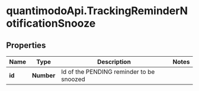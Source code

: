 # quantimodoApi.TrackingReminderNotificationSnooze

## Properties
Name | Type | Description | Notes
------------ | ------------- | ------------- | -------------
**id** | **Number** | Id of the PENDING reminder to be snoozed | 


